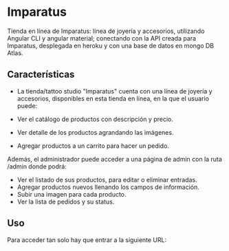 # Imparatus


Tienda en línea de Imparatus: línea de joyería y accesorios, utilizando Angular CLI y angular material; conectando con la API creada para Imparatus, desplegada en heroku y con una base de datos en mongo DB Atlas.

## Características

- La tienda/tattoo studio "Imparatus" cuenta con una línea de joyería y accesorios, disponibles en esta tienda en línea, en la que el usuario puede:

- Ver el catálogo de productos con descripción y precio.
- Ver detalle de los productos agrandando las imágenes.
- Agregar productos a un carrito para hacer un pedido.

Además, el administrador puede acceder a una página de admin con la ruta /admin donde podrá:

- Ver el listado de sus productos, para editar o eliminar entradas.
- Agregar productos nuevos llenando los campos de información.
- Subir una imagen para cada producto.
- Ver la lista de pedidos y su status.

## Uso

Para acceder tan solo hay que entrar a la siguiente URL: